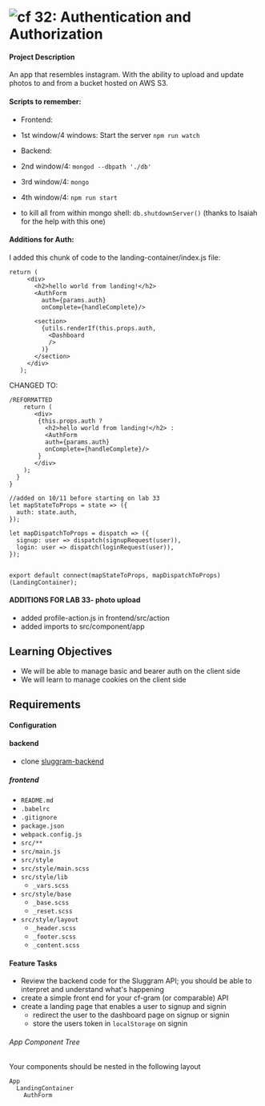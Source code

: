 ![cf](https://i.imgur.com/7v5ASc8.png) 32: Authentication and Authorization
======

#### Project Description

An app that resembles instagram. With the ability to upload and update photos to and from a bucket hosted on AWS S3.

#### Scripts to remember:

- Frontend:
* 1st window/4 windows: Start the server `npm run watch`

- Backend:
 * 2nd window/4: `mongod --dbpath './db'`
 * 3rd window/4: `mongo`
 * 4th window/4: `npm run start`

 * to kill all from within mongo shell: `db.shutdownServer()` (thanks to Isaiah for the help with this one)



#### Additions for Auth:

I added this chunk of code to the landing-container/index.js file:
```
return (
     <div>
       <h2>hello world from landing!</h2>
       <AuthForm
         auth={params.auth}
         onComplete={handleComplete}/>

       <section>
         {utils.renderIf(this.props.auth,
           <Dashboard
           />
         )}
       </section>
     </div>
   );
```
CHANGED TO:
```
/REFORMATTED
    return (
       <div>
        {this.props.auth ?
          <h2>hello world from landing!</h2> :
          <AuthForm
          auth={params.auth}
          onComplete={handleComplete}/>
        }
       </div>
    );
  }
}

//added on 10/11 before starting on lab 33
let mapStateToProps = state => ({
  auth: state.auth,
});

let mapDispatchToProps = dispatch => ({
  signup: user => dispatch(signupRequest(user)),
  login: user => dispatch(loginRequest(user)),
});


export default connect(mapStateToProps, mapDispatchToProps)(LandingContainer);
```

#### ADDITIONS FOR LAB 33- photo upload
- added profile-action.js in frontend/src/action
- added imports to src/component/app

## Learning Objectives
* We will be able to manage basic and bearer auth on the client side
* We will learn to manage cookies on the client side

## Requirements
#### Configuration
#### backend
* clone [sluggram-backend](http://github.com/slugbyte/sluggram)

##### frontend
* `README.md`
* `.babelrc`
* `.gitignore`
* `package.json`
* `webpack.config.js`
* `src/**`
* `src/main.js`
* `src/style`
* `src/style/main.scss`
* `src/style/lib`
  * `_vars.scss`
* `src/style/base`
  * `_base.scss`
  * `_reset.scss`
* `src/style/layout`
  * `_header.scss`
  * `_footer.scss`
  * `_content.scss`

#### Feature Tasks
* Review the backend code for the Sluggram API; you should be able to interpret and understand what's happening
* create a simple front end for your cf-gram (or comparable) API
* create a landing page that enables a user to signup and signin
  * redirect the user to the dashboard page on signup or signin
  * store the users token in `localStorage` on signin

###### App Component Tree
Your components should be nested in the following layout  
```
App
  LandingContainer
    AuthForm
```
